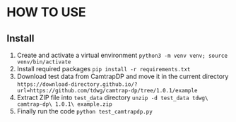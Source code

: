 # HOW TO USE

## Install

1. Create and activate a virtual environment
   `python3 -m venv venv; source venv/bin/activate`
2. Install required packages
   `pip install -r requirements.txt`
3. Download test data from CamtrapDP and move it in the current directory
   `https://download-directory.github.io/?url=https://github.com/tdwg/camtrap-dp/tree/1.0.1/example`
4. Extract ZIP file into `test_data` directory
   `unzip -d test_data tdwg\ camtrap-dp\ 1.0.1\ example.zip`
5. Finally run the code
   `python test_camtrapdp.py`
